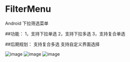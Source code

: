 # FilterMenu
Android 下拉筛选菜单

##功能：
1，支持下拉单选
2，支持下拉多选
3，支持复合单选


##后期规划：
支持复合多选
支持自定义界面选择


![image](https://github.com/zhengjun516/FilterMenu/blob/master/img/device1.png)
![image](https://github.com/zhengjun516/FilterMenu/blob/master/img/device2.png)
![image](https://github.com/zhengjun516/FilterMenu/blob/master/img/device3.png)
